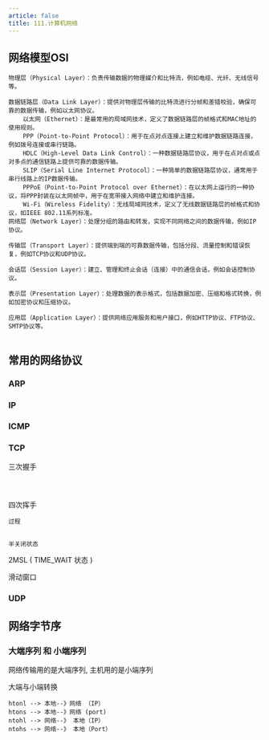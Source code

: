```yaml
---
article: false
title: 111.计算机网络
---
```


## 网络模型OSI
```text
物理层（Physical Layer）：负责传输数据的物理媒介和比特流，例如电缆、光纤、无线信号等。

数据链路层（Data Link Layer）：提供对物理层传输的比特流进行分帧和差错校验，确保可靠的数据传输，例如以太网协议。
    以太网（Ethernet）：是最常用的局域网技术，定义了数据链路层的帧格式和MAC地址的使用规则。
    PPP（Point-to-Point Protocol）：用于在点对点连接上建立和维护数据链路连接，例如拨号连接或串行链路。
    HDLC（High-Level Data Link Control）：一种数据链路层协议，用于在点对点或点对多点的通信链路上提供可靠的数据传输。
    SLIP（Serial Line Internet Protocol）：一种简单的数据链路层协议，通常用于串行线路上的IP数据传输。
    PPPoE（Point-to-Point Protocol over Ethernet）：在以太网上运行的一种协议，将PPP封装在以太网帧中，用于在宽带接入网络中建立和维护连接。
    Wi-Fi（Wireless Fidelity）：无线局域网技术，定义了无线数据链路层的帧格式和协议，如IEEE 802.11系列标准。
网络层（Network Layer）：处理分组的路由和转发，实现不同网络之间的数据传输，例如IP协议。

传输层（Transport Layer）：提供端到端的可靠数据传输，包括分段、流量控制和错误恢复，例如TCP协议和UDP协议。

会话层（Session Layer）：建立、管理和终止会话（连接）中的通信会话，例如会话控制协议。

表示层（Presentation Layer）：处理数据的表示格式，包括数据加密、压缩和格式转换，例如加密协议和压缩协议。

应用层（Application Layer）：提供网络应用服务和用户接口，例如HTTP协议、FTP协议、SMTP协议等。


```

## 常用的网络协议
### ARP
### IP
### ICMP
### TCP
三次握手
```text



```


四次挥手
```text
过程


半关闭状态

```

2MSL ( TIME_WAIT 状态 )



 滑动窗口




### UDP



## 网络字节序
### 大端序列 和 小端序列
网络传输用的是大端序列, 主机用的是小端序列

大端与小端转换
```text
htonl --> 本地--》网络 （IP）
htons --> 本地--》网络 (port) 
ntohl --> 网络--》 本地（IP） 
ntohs --> 网络--》 本地（Port）

```


































